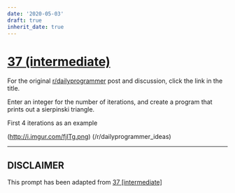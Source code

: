 ```yaml
---
date: '2020-05-03'
draft: true
inherit_date: true
---
```


# [37 (intermediate)](https://www.reddit.com/r/dailyprogrammer/comments/rzdft/482012_challenge_37_intermediate/)

For the original [r/dailyprogrammer](https://www.reddit.com/r/dailyprogrammer/) post and discussion, click the link in the title.

Enter an integer for the number of iterations, and create a program that prints out a sierpinski triangle.

 First 4 iterations as an example

(http://i.imgur.com/fjlTg.png)
(/r/dailyprogrammer_ideas)

----
## **DISCLAIMER**
This prompt has been adapted from [37 [intermediate]](https://www.reddit.com/r/dailyprogrammer/comments/rzdft/482012_challenge_37_intermediate/
)
